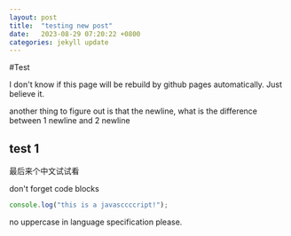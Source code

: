 ```yaml
---
layout: post
title:  "testing new post"
date:   2023-08-29 07:20:22 +0800
categories: jekyll update
---
```

#Test

I don't know if this page will be rebuild by github pages automatically.
Just believe it.

another thing to figure out is that the newline, what is the difference between 1 newline and 2 newline
## test 1
最后来个中文试试看

don't forget code blocks
```js
console.log("this is a javasccccript!");
```

no uppercase in language specification please.
